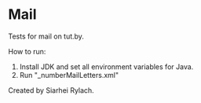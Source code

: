 # Mail

Tests for mail on tut.by.

How to run:
  1. Install JDK and set all environment variables for Java.
  2. Run "_numberMailLetters.xml"
  
Created by Siarhei Rylach.
